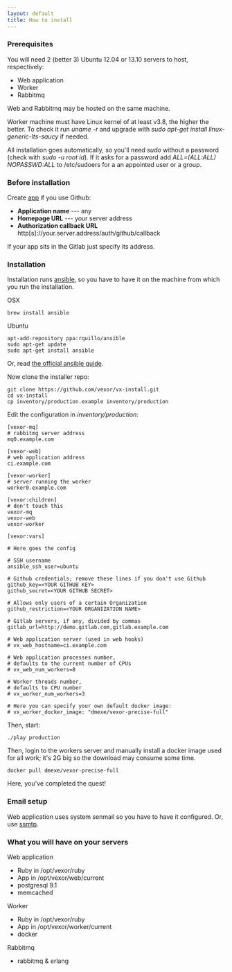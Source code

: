 ```yaml
---
layout: default
title: How to install
---
```


### Prerequisites

You will need 2 (better 3) Ubuntu 12.04 or 13.10 servers to host, respectively:

* Web application
* Worker
* Rabbitmq

Web and Rabbitmq may be hosted on the same machine.

Worker machine must have Linux kernel of at least v3.8, the higher the better. To check it run
_uname -r_ and upgrade with _sudo apt-get install linux-generic-lts-saucy_ if needed.

All installation goes automatically, so you'll need _sudo_ without a password (check with _sudo -u root id_).
If it asks for a password add _ALL=(ALL:ALL) NOPASSWD:ALL_ to /etc/sudoers for a an appointed user or a group.

### Before installation

Create [app][app] if you use Github:

* __Application name__ --- any
* __Homepage URL__ --- your server address
* __Authorization callback URL__ http[s]://your.server.address/auth/github/callback

If your app sits in the Gitlab just specify its address.

### Installation

Installation runs [ansible][ansible], so you have to have it on the machine from which you run the installation.

OSX

    brew install ansible

Ubuntu

    apt-add-repository ppa:rquillo/ansible
    sudo apt-get update
    sudo apt-get install ansible

Or, read [the official ansible guide][ansible-install].

Now clone the installer repo:

    git clone https://github.com/vexor/vx-install.git
    cd vx-install
    cp inventory/production.example inventory/production

Edit the configuration in _inventory/production_:

    [vexor-mq]
    # rabbitmq server address
    mq0.example.com

    [vexor-web]
    # web application address
    ci.example.com

    [vexor-worker]
    # server running the worker
    worker0.example.com

    [vexor:children]
    # don't touch this
    vexor-mq
    vexor-web
    vexor-worker

    [vexor:vars]

    # Here goes the config

    # SSH username
    ansible_ssh_user=ubuntu

    # Github credentials; remove these lines if you don't use Github
    github_key=<YOUR GITHUB KEY>
    github_secret=<YOUR GITHUB SECRET>

    # Allows only users of a certain Organization
    github_restriction=<YOUR ORGANIZATION NAME>

    # Gitlab servers, if any, divided by commas
    gitlab_url=http://demo.gitlab.com,gitlab.example.com

    # Web application server (used in web hooks)
    # vx_web_hostname=ci.example.com

    # Web application processes number,
    # defaults to the current number of CPUs
    # vx_web_num_workers=8

    # Worker threads number,
    # defaults to CPU number
    # vx_worker_num_workers=3

    # Here you can specify your own default docker image:
    # vx_worker_docker_image: "dmexe/vexor-precise-full"

Then, start:

    ./play production

Then, login to the workers server and manually install a docker image used for all work; it's 2G big
so the download may consume some time.

    docker pull dmexe/vexor-precise-full

Here, you've completed the quest!


### Email setup

Web application uses system senmail so you have to have it configured. Or, use [ssmtp][ssmtp].

### What you will have on your servers

Web application

* Ruby in /opt/vexor/ruby
* App in /opt/vexor/web/current
* postgresql 9.1
* memcached

Worker

* Ruby in /opt/vexor/ruby
* App in /opt/vexor/worker/current
* docker

Rabbitmq

* rabbitmq & erlang


[app]: https://github.com/settings/applications
[ansible]: http://www.ansible.com/home
[ansible-install]: http://docs.ansible.com/intro_installation.html
[ssmtp]: http://mikebeach.org/2013/04/24/simple-outbound-email-configuration-for-ubuntu-server-12-04-using-ssmtp/

